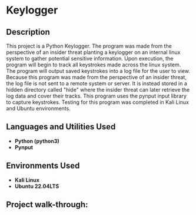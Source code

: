 <h1>Keylogger</h1>


<h2>Description</h2>
This project is a Python Keylogger. The program was made from the perspective of an insider threat planting a keylogger on an internal linux system to gather potential sensitive information. Upon execution, the program will begin to track all keystrokes made across the linux system. The program will output saved keystrokes into a log file for the user to view. Because this program was made from the perspective of an insider threat, the log file is not sent to a remote system or server. It is instead stored in a hidden directory called "hide" where the insider threat can later retrieve the log data and cover their tracks. This program uses the pynput input library to capture keystrokes. Testing for this program was completed in Kali Linux and Ubuntu environments.  
<br />


<h2>Languages and Utilities Used</h2>

- <b>Python (python3)</b> 
- <b> Pynput</b>

<h2>Environments Used </h2>

- <b>Kali Linux</b>
- <b>Ubuntu 22.04LTS</b>

<h2>Project walk-through:</h2>
<p align="center">
</p>

